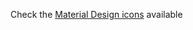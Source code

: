 Check the [Material Design icons](https://elements.polymer-project.org/elements/iron-icons?view=demo:demo/index.html&active=iron-icons) available
